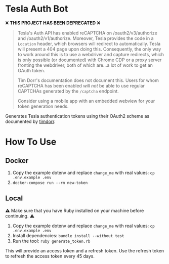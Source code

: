 # Tesla Auth Bot

❌ **THIS PROJECT HAS BEEN DEPRECATED** ❌

> Tesla's Auth API has enabled reCAPTCHA on /oauth2/v3/authorize and
> /oauth2/v1/authorize. Moreover, Tesla provides the code in a `Location`
> header, which browsers will redirect to automatically. Tesla will
> present a 404 page upon doing this. Consequently, the only way to
> work around this is to use a webdriver and capture redirects, which is
> only possible (or documented) with Chrome CDP or a proxy server fronting
> the webdriver, both of which are...a lot of work to get an OAuth token.
> 
> Tim Dorr's documentation does not document this. Users for whom reCAPTCHA
> has been enabled _will not_ be able to use regular CAPTCHAs generated by the
> `/captcha` endpoint.
>
> Consider using a mobile app with an embedded webview for your token generation
> needs.

Generates Tesla authentication tokens using their OAuth2 scheme as documented
by [timdorr](https://tesla-api.timdorr.com/api-basics/authentication).

# How To Use

## Docker

1. Copy the example dotenv and replace `change_me` with real values: `cp .env.example .env`
2. `docker-compose run --rm new-token`

## Local

⚠️  Make sure that you have Ruby installed on your machine before continuing. ⚠️

1. Copy the example dotenv and replace `change_me` with real values: `cp .env.example .env`
1. Install dependencies: `bundle install --without test`
2. Run the tool: `ruby generate_token.rb`

This will provide an access token and a refresh token. Use the refresh token to
refresh the access token every 45 days.
